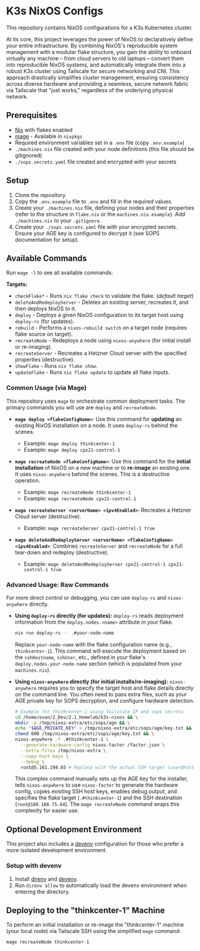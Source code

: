 # K3s NixOS Configs

This repository contains NixOS configurations for a K3s Kubernetes cluster.

At its core, this project leverages the power of NixOS to declaratively define your entire infrastructure. By combining NixOS's reproducible system management with a modular flake structure, you gain the ability to onboard virtually any machine – from cloud servers to old laptops – convert them into reproducible NixOS systems, and automatically integrate them into a robust K3s cluster using Tailscale for secure networking and CNI. This approach drastically simplifies cluster management, ensuring consistency across diverse hardware and providing a seamless, secure network fabric via Tailscale that "just works," regardless of the underlying physical network.

## Prerequisites

* [Nix](https://nixos.org/download.html) with flakes enabled
* [mage](https://magefile.org/) - Available in `nixpkgs`
* Required environment variables set in a `.env` file (copy `.env.example`)
* `./machines.nix` file created with your node definitions (this file should be gitignored)
* `./sops.secrets.yaml` file created and encrypted with your secrets

## Setup

1.  Clone the repository.
2.  Copy the `.env.example` file to `.env` and fill in the required values.
3.  Create your `./machines.nix` file, defining your nodes and their properties (refer to the structure in `flake.nix` or the `machines.nix.example`). Add `./machines.nix` to your `.gitignore`.
4.  Create your `./sops.secrets.yaml` file with your encrypted secrets. Ensure your AGE key is configured to decrypt it (see SOPS documentation for setup).

## Available Commands

Run `mage -l` to see all available commands:

**Targets:**

* `checkFlake*` - Runs `nix flake check` to validate the flake. (*default target*)
* `deleteAndRedeployServer` - Deletes an existing server, recreates it, and then deploys NixOS to it.
* `deploy` - Deploys a given NixOS configuration to its target host using `deploy-rs` (for updates).
* `rebuild` - Performs a `nixos-rebuild switch` on a target node (requires flake source on target).
* `recreateNode` - Redeploys a node using `nixos-anywhere` (for initial install or re-imaging).
* `recreateServer` - Recreates a Hetzner Cloud server with the specified properties (destructive).
* `showFlake` - Runs `nix flake show`.
* `updateFlake` - Runs `nix flake update` to update all flake inputs.

### Common Usage (via Mage)

This repository uses `mage` to orchestrate common deployment tasks. The primary commands you will use are `deploy` and `recreateNode`.

* **`mage deploy <flakeConfigName>`**: Use this command for **updating** an existing NixOS installation on a node. It uses `deploy-rs` behind the scenes.
    * Example: `mage deploy thinkcenter-1`
    * Example: `mage deploy cpx21-control-1`

* **`mage recreateNode <flakeConfigName>`**: Use this command for the **initial installation** of NixOS on a new machine or to **re-image** an existing one. It uses `nixos-anywhere` behind the scenes. This is a destructive operation.
    * Example: `mage recreateNode thinkcenter-1`
    * Example: `mage recreateNode cpx21-control-1`

* **`mage recreateServer <serverName> <ipv4Enabled>`**: Recreates a Hetzner Cloud server (destructive).
    * Example: `mage recreateServer cpx21-control-1 true`

* **`mage deleteAndRedeployServer <serverName> <flakeConfigName> <ipv4Enabled>`**: Combines `recreateServer` and `recreateNode` for a full tear-down and redeploy (destructive).
    * Example: `mage deleteAndRedeployServer cpx21-control-1 cpx21-control-1 true`

### Advanced Usage: Raw Commands

For more direct control or debugging, you can use `deploy-rs` and `nixos-anywhere` directly.

* **Using `deploy-rs` directly (for updates):**
    `deploy-rs` reads deployment information from the `deploy.nodes.<name>` attribute in your flake.
    ```bash
    nix run deploy-rs -- .#your-node-name
    ```
    Replace `your-node-name` with the flake configuration name (e.g., `thinkcenter-1`). This command will execute the deployment based on the `sshHostname`, `sshUser`, etc., defined in your flake's `deploy.nodes.your-node-name` section (which is populated from your `machines.nix`).

* **Using `nixos-anywhere` directly (for initial installs/re-imaging):**
    `nixos-anywhere` requires you to specify the target host and flake details directly on the command line. You often need to pass extra files, such as your AGE private key for SOPS decryption, and configure hardware detection.
    ```bash
    # Example for thinkcenter-1 using Tailscale IP and sops secrets
    cd /home/evan/2_Dev/2.1_Homelab/k3s-nixos && \
    mkdir -p /tmp/nixos-extra/etc/sops/age && \
    echo "$AGE_PRIVATE_KEY" > /tmp/nixos-extra/etc/sops/age/key.txt && \
    chmod 600 /tmp/nixos-extra/etc/sops/age/key.txt && \
    nixos-anywhere -f .#thinkcenter-1 \
      --generate-hardware-config nixos-facter /facter.json \
      --extra-files /tmp/nixos-extra \
      --copy-host-keys \
      --debug \
      root@5.161.198.65 # Replace with the actual SSH target (user@host)
    ```
    This complex command manually sets up the AGE key for the installer, tells `nixos-anywhere` to use `nixos-facter` to generate the hardware config, copies existing SSH host keys, enables debug output, and specifies the flake target (`.#thinkcenter-1`) and the SSH destination (`root@100.108.75.64`). The `mage recreateNode` command wraps this complexity for easier use.

## Optional Development Environment

This project also includes a [devenv](https://devenv.sh/) configuration for those who prefer a more isolated development environment.

### Setup with devenv

1.  Install [direnv](https://direnv.net/docs/installation.html) and [devenv](https://devenv.sh/getting-started/).
2.  Run `direnv allow` to automatically load the devenv environment when entering the directory.

## Deploying to the "thinkcenter-1" Machine

To perform an initial installation or re-image the "thinkcenter-1" machine (your local node) via Tailscale SSH using the simplified `mage` command:

```bash
mage recreateNode thinkcenter-1

